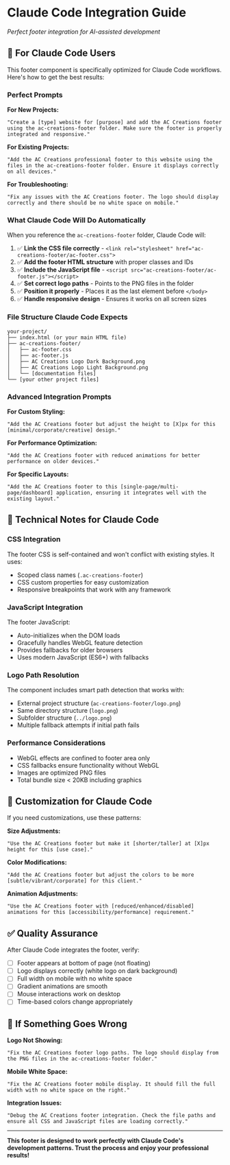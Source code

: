# Claude Code Integration Guide

*Perfect footer integration for AI-assisted development*

## 🎯 **For Claude Code Users**

This footer component is specifically optimized for Claude Code workflows. Here's how to get the best results:

### Perfect Prompts

**For New Projects:**
```
"Create a [type] website for [purpose] and add the AC Creations footer using the ac-creations-footer folder. Make sure the footer is properly integrated and responsive."
```

**For Existing Projects:**
```  
"Add the AC Creations professional footer to this website using the files in the ac-creations-footer folder. Ensure it displays correctly on all devices."
```

**For Troubleshooting:**
```
"Fix any issues with the AC Creations footer. The logo should display correctly and there should be no white space on mobile."
```

### What Claude Code Will Do Automatically

When you reference the `ac-creations-footer` folder, Claude Code will:

1. ✅ **Link the CSS file correctly** - `<link rel="stylesheet" href="ac-creations-footer/ac-footer.css">`
2. ✅ **Add the footer HTML structure** with proper classes and IDs
3. ✅ **Include the JavaScript file** - `<script src="ac-creations-footer/ac-footer.js"></script>`
4. ✅ **Set correct logo paths** - Points to the PNG files in the folder
5. ✅ **Position it properly** - Places it as the last element before `</body>`
6. ✅ **Handle responsive design** - Ensures it works on all screen sizes

### File Structure Claude Code Expects

```
your-project/
├── index.html (or your main HTML file)
├── ac-creations-footer/
│   ├── ac-footer.css
│   ├── ac-footer.js  
│   ├── AC Creations Logo Dark Background.png
│   ├── AC Creations Logo Light Background.png
│   └── [documentation files]
└── [your other project files]
```

### Advanced Integration Prompts

**For Custom Styling:**
```
"Add the AC Creations footer but adjust the height to [X]px for this [minimal/corporate/creative] design."
```

**For Performance Optimization:**
```
"Add the AC Creations footer with reduced animations for better performance on older devices."
```

**For Specific Layouts:**
```
"Add the AC Creations footer to this [single-page/multi-page/dashboard] application, ensuring it integrates well with the existing layout."
```

## 🔧 **Technical Notes for Claude Code**

### CSS Integration
The footer CSS is self-contained and won't conflict with existing styles. It uses:
- Scoped class names (`.ac-creations-footer`)
- CSS custom properties for easy customization
- Responsive breakpoints that work with any framework

### JavaScript Integration  
The footer JavaScript:
- Auto-initializes when the DOM loads
- Gracefully handles WebGL feature detection
- Provides fallbacks for older browsers
- Uses modern JavaScript (ES6+) with fallbacks

### Logo Path Resolution
The component includes smart path detection that works with:
- External project structure (`ac-creations-footer/logo.png`)
- Same directory structure (`logo.png`)
- Subfolder structure (`../logo.png`)
- Multiple fallback attempts if initial path fails

### Performance Considerations
- WebGL effects are confined to footer area only
- CSS fallbacks ensure functionality without WebGL
- Images are optimized PNG files
- Total bundle size < 20KB including graphics

## 🎨 **Customization for Claude Code**

If you need customizations, use these patterns:

**Size Adjustments:**
```
"Use the AC Creations footer but make it [shorter/taller] at [X]px height for this [use case]."
```

**Color Modifications:**
```
"Add the AC Creations footer but adjust the colors to be more [subtle/vibrant/corporate] for this client."
```

**Animation Adjustments:**
```
"Use the AC Creations footer with [reduced/enhanced/disabled] animations for this [accessibility/performance] requirement."
```

## ✅ **Quality Assurance**

After Claude Code integrates the footer, verify:

- [ ] Footer appears at bottom of page (not floating)
- [ ] Logo displays correctly (white logo on dark background)
- [ ] Full width on mobile with no white space
- [ ] Gradient animations are smooth
- [ ] Mouse interactions work on desktop
- [ ] Time-based colors change appropriately

## 🐛 **If Something Goes Wrong**

**Logo Not Showing:**
```
"Fix the AC Creations footer logo paths. The logo should display from the PNG files in the ac-creations-footer folder."
```

**Mobile White Space:**
```
"Fix the AC Creations footer mobile display. It should fill the full width with no white space on the right."
```

**Integration Issues:**
```
"Debug the AC Creations footer integration. Check the file paths and ensure all CSS and JavaScript files are loading correctly."
```

---

**This footer is designed to work perfectly with Claude Code's development patterns. Trust the process and enjoy your professional results!**